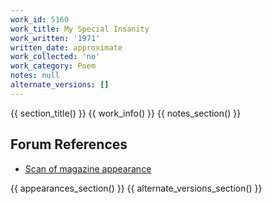 ```yaml
---
work_id: 5160
work_title: My Special Insanity
work_written: '1971'
written_date: approximate
work_collected: 'no'
work_category: Poem
notes: null
alternate_versions: []
---
```


{{ section_title() }}
{{ work_info() }}
{{ notes_section() }}
## Forum References
- [Scan of magazine appearance](https://bukowskiforum.com/threads/meatball-8-1971-seven-feet-by-three-and-one-half-feet-tall-my-special-insanity.11445/)

{{ appearances_section() }}
{{ alternate_versions_section() }}